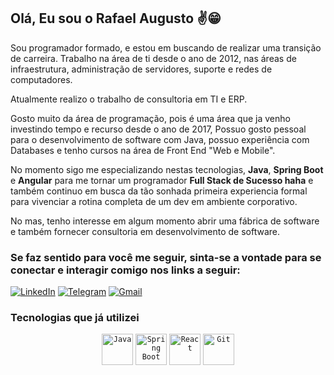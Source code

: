 ## Olá, Eu sou o Rafael Augusto :v:😁

Sou programador formado, e estou em buscando de realizar uma transição de carreira. Trabalho na área de ti desde o ano de 2012, nas áreas de infraestrutura, administração de servidores, suporte e redes de computadores. 

Atualmente realizo o trabalho de consultoria em TI e ERP.

Gosto muito da área de programação, pois é uma área que ja venho investindo tempo e recurso desde o ano de 2017, Possuo gosto pessoal para o desenvolvimento de software com Java, possuo experiência com Databases e tenho cursos na área de Front End "Web e Mobile".

No momento sigo me especializando nestas tecnologias, __Java__, __Spring Boot__ e __Angular__ para me tornar um programador __Full Stack de Sucesso haha__ e também continuo em busca da tão sonhada primeira experiencia formal para vivenciar a rotina completa de um dev em ambiente corporativo.

No mas, tenho interesse em algum momento abrir uma fábrica de software e também fornecer consultoria em desenvolvimento de software.  

### Se faz sentido para você me seguir, sinta-se a vontade para se conectar e interagir comigo nos links a seguir:

  [![LinkedIn](https://img.shields.io/badge/linkedin-%230077B5.svg?style=for-the-badge&logo=linkedin&logoColor=white)](https://www.linkedin.com/in/sr-rafaelaugusto/)
  [![Telegram](https://img.shields.io/badge/Telegram-2CA5E0?style=for-the-badge&logo=telegram&logoColor=white)](https://t.me/sr_rafaelaugusto)
  [![Gmail](https://img.shields.io/badge/Gmail-D14836?style=for-the-badge&logo=gmail&logoColor=white)](mailto:sr.rafaelaugusto@gmail.com)

### Tecnologias que já utilizei

<div align="center">
	<code><img height="50" src="https://user-images.githubusercontent.com/25181517/117201156-9a724800-adec-11eb-9a9d-3cd0f67da4bc.png" alt="Java" title="Java" /></code>
	<code><img height="50" src="https://user-images.githubusercontent.com/25181517/183891303-41f257f8-6b3d-487c-aa56-c497b880d0fb.png" alt="Spring Boot" title="Spring Boot" /></code>
<code><img height="50" src="https://user-images.githubusercontent.com/25181517/183897015-94a058a6-b86e-4e42-a37f-bf92061753e5.png" alt="React" title="React" /></code>
	<code><img height="50" src="https://user-images.githubusercontent.com/25181517/192108372-f71d70ac-7ae6-4c0d-8395-51d8870c2ef0.png" alt="Git" title="Git" /></code>
	
</div></br>
